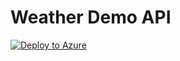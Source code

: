 # Weather Demo API

[![Deploy to Azure](https://aka.ms/deploytoazurebutton)](https://portal.azure.com/#create/Microsoft.Template/uri/https%3A%2F%2Fraw.githubusercontent.com%2Fpjirsa%2Fweather-demo%2Fmaster%2Fazuredeploy.json)